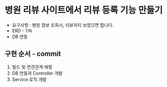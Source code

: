 # 병원 리뷰 사이트에서 리뷰 등록 기능 만들기
  - 요구사항 : 병원 정보 조회시, 리뷰까지 보였으면 합니다.
  - ERD - 1:N 
  - DB 연동
## 구현 순서 - commit
  1. 빌드 및 연관관계 매핑
  2. DB 연동과 Controller 개발
  3. Service 로직 개발 
